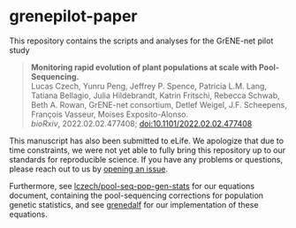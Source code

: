 # grenepilot-paper

This repository contains the scripts and analyses for the GrENE-net pilot study

> **Monitoring rapid evolution of plant populations at scale with Pool-Sequencing.**</br>
> Lucas Czech, Yunru Peng, Jeffrey P. Spence, Patricia L.M. Lang, Tatiana Bellagio, Julia Hildebrandt, Katrin Fritschi, Rebecca Schwab, Beth A. Rowan, GrENE-net consortium, Detlef Weigel, J.F. Scheepens, François Vasseur, Moises Exposito-Alonso.</br>
> *bioRxiv*, 2022.02.02.477408; [doi:10.1101/2022.02.02.477408](https://doi.org/10.1101/2022.02.02.477408)

This manuscript has also been submitted to eLife. We apologize that due to time constraints, we were not yet able to fully bring this repository up to our standards for reproducible science. If you have any problems or questions, please reach out to us by [opening an issue](https://github.com/lczech/grenepilot-paper/issues).

Furthermore, see [lczech/pool-seq-pop-gen-stats](https://github.com/lczech/pool-seq-pop-gen-stats) for our equations document, containing the pool-sequencing corrections for population genetic statistics, and see [grenedalf](https://github.com/lczech/grenedalf) for our implementation of these equations.

